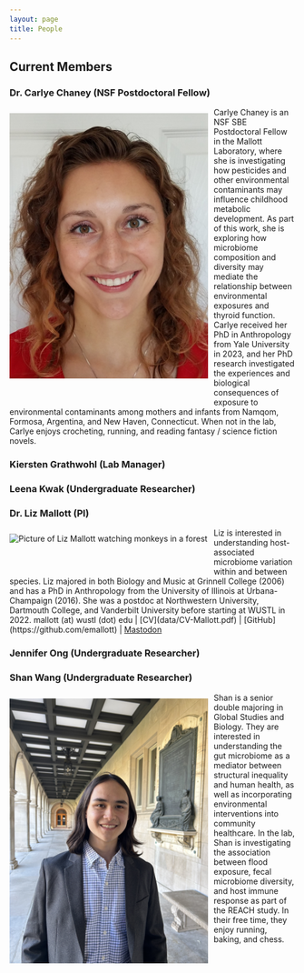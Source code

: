 ```yaml
---
layout: page
title: People
---
```

## Current Members

### Dr. Carlye Chaney (NSF Postdoctoral Fellow)
<img src="/images/Chaney Headshot.jpg" alt="Professional headshot of Carlye Chaney" width=350 style="float:left; padding: 10px 10px 50px 0px">
Carlye Chaney is an NSF SBE Postdoctoral Fellow in the Mallott Laboratory, where she is investigating how pesticides and other environmental contaminants may influence childhood metabolic development. As part of this work, she is exploring how microbiome composition and diversity may mediate the relationship between environmental exposures and thyroid function. Carlye received her PhD in Anthropology from Yale University in 2023, and her PhD research investigated the experiences and biological consequences of exposure to environmental contaminants among mothers and infants from Namqom, Formosa, Argentina, and New Haven, Connecticut. When not in the lab, Carlye enjoys crocheting, running, and reading fantasy / science fiction novels.

### Kiersten Grathwohl (Lab Manager)

### Leena Kwak (Undergraduate Researcher)

### Dr. Liz Mallott (PI)
<img src="/images/lizphoto.jpg" alt="Picture of Liz Mallott watching monkeys in a forest" width=350 style="float:left; padding: 10px 10px 50px 0px">
Liz is interested in understanding host-associated microbiome variation within and between species. Liz majored in both Biology and Music at Grinnell College (2006) and has a PhD in Anthropology from the University of Illinois at Urbana-Champaign (2016). She was a postdoc at Northwestern University, Dartmouth College, and Vanderbilt University before starting at WUSTL in 2022.  
mallott (at) wustl (dot) edu
| [CV](data/CV-Mallott.pdf)
| [GitHub](https://github.com/emallott)
| <a rel="me" href="https://ecoevo.social/@lizmallott">Mastodon</a>

### Jennifer Ong (Undergraduate Researcher)

### Shan Wang (Undergraduate Researcher)
<img src="/images/IMG_1626.jpeg" alt="Picture of Shan Wang" width=350 style="float:left; padding: 10px 10px 50px 0px">
Shan is a senior double majoring in Global Studies and Biology. They are interested in understanding the gut microbiome as a mediator between structural inequality and human health, as well as incorporating environmental interventions into community healthcare. In the lab, Shan is investigating the association between flood exposure, fecal microbiome diversity, and host immune response as part of the REACH study. In their free time, they enjoy running, baking, and chess.